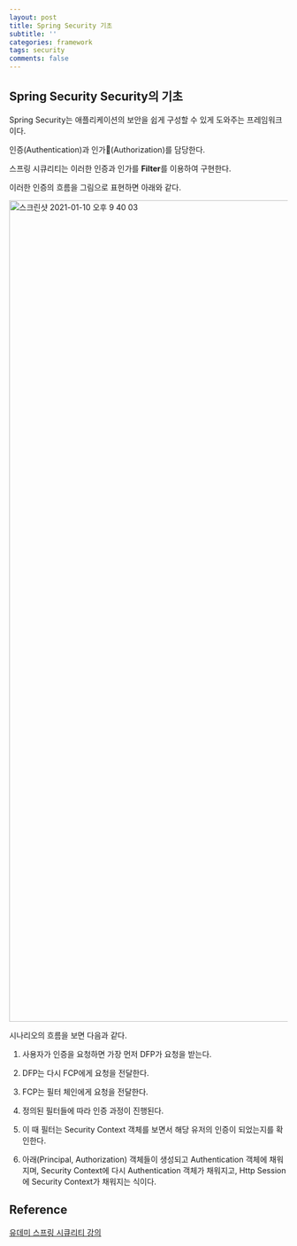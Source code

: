 ```yaml
---
layout: post
title: Spring Security 기초
subtitle: ''
categories: framework
tags: security
comments: false
---
```


## Spring Security Security의 기초

Spring Security는 애플리케이션의 보안을 쉽게 구성할 수 있게 도와주는 프레임워크이다.

인증(Authentication)과 인가(Authorization)를 담당한다.

스프링 시큐리티는 이러한 인증과 인가를 **Filter**를 이용하여 구현한다.

이러한 인증의 흐름을 그림으로 표현하면 아래와 같다.

<img width="1483" alt="스크린샷 2021-01-10 오후 9 40 03" src="https://user-images.githubusercontent.com/43809168/104123093-6762ff00-538c-11eb-9e42-74c66ee318bb.png">

시나리오의 흐름을 보면 다음과 같다.

1. 사용자가 인증을 요청하면 가장 먼저 DFP가 요청을 받는다.

2. DFP는 다시 FCP에게 요청을 전달한다.

3. FCP는 필터 체인에게 요청을 전달한다.

4. 정의된 필터들에 따라 인증 과정이 진행된다.

5. 이 때 필터는 Security Context 객체를 보면서 해당 유저의 인증이 되었는지를 확인한다.

6. 아래(Principal, Authorization) 객체들이 생성되고 Authentication 객체에 채워지며, Security Context에 다시 Authentication 객체가 채워지고, Http Session에 Security Context가 채워지는 식이다.

## Reference

[유데미 스프링 시큐리티 강의](https://www.udemy.com/course/spring-boot-security-and-oauth2)
